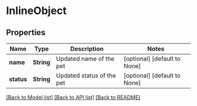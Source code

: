 # InlineObject

## Properties
Name | Type | Description | Notes
------------ | ------------- | ------------- | -------------
**name** | **String** | Updated name of the pet | [optional] [default to None]
**status** | **String** | Updated status of the pet | [optional] [default to None]

[[Back to Model list]](../README.md#documentation-for-models) [[Back to API list]](../README.md#documentation-for-api-endpoints) [[Back to README]](../README.md)


